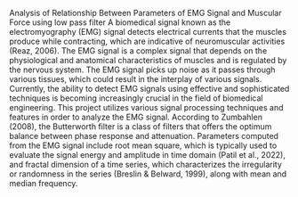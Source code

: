 Analysis of Relationship Between Parameters of EMG Signal and Muscular Force using low pass filter
A biomedical signal known as the electromyography (EMG) signal detects electrical currents that the muscles produce while contracting, 
which are indicative of neuromuscular activities (Reaz, 2006). The EMG signal is a complex signal that depends on the physiological and anatomical characteristics of muscles and is regulated by the nervous system. 
The EMG signal picks up noise as it passes through various tissues, which could result in the interplay of various signals. 
Currently, the ability to detect EMG signals using effective and sophisticated techniques is becoming increasingly crucial in the field of biomedical engineering. 
This project utilizes various signal processing techniques and features in order to analyze the EMG signal. 
According to Zumbahlen (2008), the Butterworth filter is a class of filters that offers the optimum balance between phase response and attenuation. 
Parameters computed from the EMG signal include root mean square, which is typically used to evaluate the signal energy and amplitude in time domain (Patil et al., 2022), and fractal dimension of a time series, 
which characterizes the irregularity or randomness in the series (Breslin & Belward, 1999), along with mean and median frequency.

